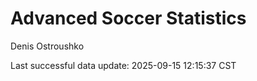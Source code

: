 # Advanced Soccer Statistics
Denis Ostroushko

<!-- gfm -->

Last successful data update: 2025-09-15 12:15:37 CST
